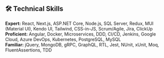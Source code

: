 ## 🛠 Technical Skills  

**Expert:** React, Next.js, ASP.NET Core, Node.js, SQL Server, Redux, MUI (Material UI), Kendo UI, Tailwind, CSS-in-JS, Scrum/Agile, Jira, ClickUp  
**Proficient:** Angular, Docker, Microservices, DDD, CI/CD, Jenkins, Google Cloud, Azure DevOps, Kubernetes, PostgreSQL, MySQL  
**Familiar:** jQuery, MongoDB, gRPC, GraphQL, RTL, Jest, NUnit, xUnit, Moq, FluentAssertions, TDD  

